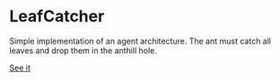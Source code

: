# LeafCatcher

Simple implementation of an agent architecture. The ant must catch all leaves and drop them in the anthill hole.

[See it](http://jesm.github.io/LeafCatcher/dist)
